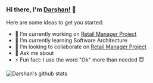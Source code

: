 ### Hi there, I'm [Darshan!](https://github.com/DarshanSudhakar) 👋

Here are some ideas to get you started:

- 🔭 I’m currently working on [Retail Manager Project](https://github.com/DarshanSudhakar/RetailManager)
- 🌱 I’m currently learning Software Architecture
- 👯 I’m looking to collaborate on [Retail Manager Project](https://github.com/DarshanSudhakar/RetailManager)
- 💬 Ask me about 
- ⚡ Fun fact: I use the word "Ok" more than needed :innocent:

![Darshan's github stats](https://github-readme-stats.vercel.app/api?username=darshansudhakar)
